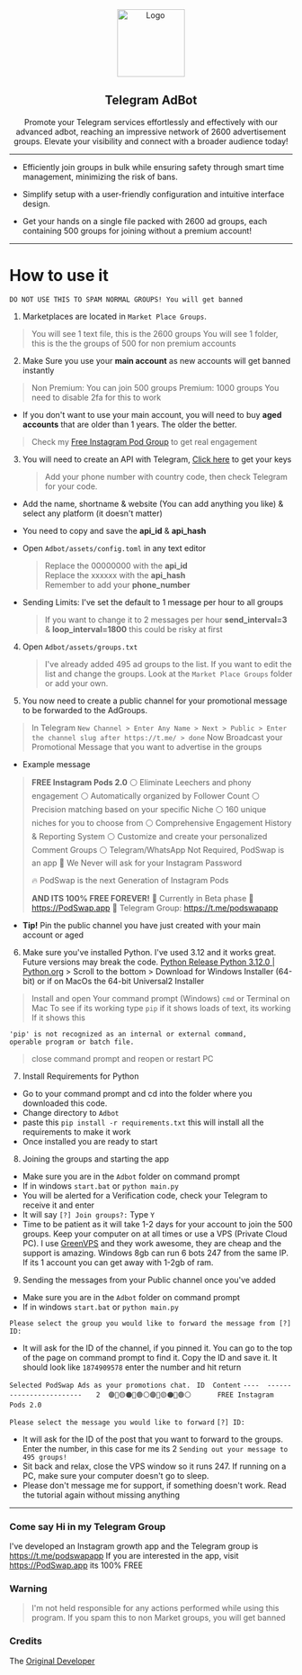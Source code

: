 <div align="center" dir="auto">
  <a href="https://github.com/spooksie">
    <img src="https://camo.githubusercontent.com/cd5e319c5e8d58acb6122c2525120409628c4c49f72fd5f71b542212035c0963/68747470733a2f2f75706c6f61642e77696b696d656469612e6f72672f77696b6970656469612f636f6d6d6f6e732f7468756d622f382f38322f54656c656772616d5f6c6f676f2e7376672f3230343870782d54656c656772616d5f6c6f676f2e7376672e706e67" alt="Logo" width="120" height="120" data-canonical-src="https://upload.wikimedia.org/wikipedia/commons/thumb/8/82/Telegram_logo.svg/2048px-Telegram_logo.svg.png" style="max-width: 100%;">
  </a>
  <h2 align="center" tabindex="-1" id="user-content-telegram-adbot" dir="auto"><a  >Telegram AdBot</a></h2>
  <p align="center" dir="auto">
    Promote your Telegram services effortlessly and effectively with our advanced adbot, reaching an impressive network of 2600 advertisement groups. Elevate your visibility and connect with a broader audience today!
  </p>
</div>

---------------------------------------

* Efficiently join groups in bulk while ensuring safety through smart time management, minimizing the risk of bans.

* Simplify setup with a user-friendly configuration and intuitive interface design.

* Get your hands on a single file packed with 2600 ad groups, each containing 500 groups for joining without a premium account! 

---------------------------------------

  # How to use it

    DO NOT USE THIS TO SPAM NORMAL GROUPS! You will get banned

1) Marketplaces are located in  `Market Place Groups`.<br>
> You will see 1 text file, this is the 2600 groups
> You will see 1 folder, this is the the groups of 500 for non premium accounts

2) Make Sure you use your **main account** as new accounts will get banned instantly<br>
> Non Premium: You can join 500 groups
> Premium: 1000 groups
> You need to disable 2fa for this to work
- If you don't want to use your main account, you will need to buy **aged accounts** that are older than 1 years. The older the better. 
> Check my [Free Instagram Pod Group](https://t.me/podswapapp) to get real engagement

3) You will need to create an API with Telegram, [Click here](https://my.telegram.org/auth) to get your keys
	> Add your phone number with country code, then check Telegram for your code.
- Add the name, shortname & website (You can add anything you like) & select any platform (it doesn't matter)
- You need to copy and save the **api_id** & **api_hash**
-  Open `Adbot/assets/config.toml` in any text editor
	>  Replace the 00000000 with the **api_id**  
	>  Replace the xxxxxx with the **api_hash**  
	>  Remember to add your **phone_number**  
	
-  Sending Limits: I've set the default to 1 message per hour to all groups
	> If you want to change it to 2 messages per hour **send_interval=3** & **loop_interval=1800** this could be risky at first

4) Open `Adbot/assets/groups.txt`
	> I've already added 495 ad groups to the list. If you want to edit the list and change the groups. Look at the `Market Place Groups` folder or add your own.

5) You now need to create a public channel for your promotional message to be forwarded to the AdGroups.
> In Telegram  `New Channel > Enter Any Name > Next > Public > Enter the channel slug after https://t.me/ > done`
> Now Broadcast your Promotional Message that you want to advertise in the groups

 - Example message

> **FREE Instagram Pods 2.0**
> ⚪️ Eliminate Leechers and phony engagement
> ⚪️ Automatically organized by Follower Count
> ⚪️ Precision matching based on your specific Niche
> ⚪️ 160 unique niches for you to choose from
> ⚪️ Comprehensive Engagement History & Reporting System
> ⚪️ Customize and create your personalized Comment Groups
> ⚪️ Telegram/WhatsApp Not Required, PodSwap is an app
> 🔴 We Never will ask for your Instagram Password
> 
> 🔥 PodSwap is the next Generation of Instagram Pods
> 
> **AND ITS 100% FREE FOREVER!**
> 🧪 Currently in Beta phase
> 🔗 https://PodSwap.app 🔗
> Telegram Group: https://t.me/podswapapp

 - **Tip!** Pin the public channel you have just created with your main account or aged
 
6) Make sure you've installed Python. I've used 3.12 and it works great. Future versions may break the code. [Python Release Python 3.12.0 | Python.org](https://www.python.org/downloads/release/python-3120/) > Scroll to the bottom > Download for Windows Installer (64-bit) or if on MacOs the 64-bit Universal2 Installer

>    Install and open Your command prompt (Windows) `cmd` or Terminal on Mac
>    To see if its working type `pip` if it shows loads of text, its working
>    If it shows this  

    'pip' is not recognized as an internal or external command,
    operable program or batch file.
>   close command prompt and reopen or restart PC

7) Install Requirements for Python

 - Go to your command prompt and cd into the folder where you downloaded this code.
 - Change directory to `Adbot`
 - paste this `pip install -r requirements.txt` this will install all the requirements to make it work
 - Once installed you are ready to start

8) Joining the groups and starting the app
 - Make sure you are in the `Adbot` folder on command prompt
 - If in windows `start.bat` or `python main.py`
 - You will be alerted for a Verification code, check your Telegram to receive it and enter
 - It will say `[?] Join groups?:` Type `Y`
 - Time to be patient as it will take 1-2 days for your account to join the 500 groups. Keep your computer on at all times or use a VPS (Private Cloud PC). I use [GreenVPS](https://greencloudvps.com/billing/aff.php?aff=5859) and they work awesome, they are cheap and the support is amazing. Windows 8gb can run 6 bots 247 from the same IP. If its 1 account you can get away with 1-2gb of ram.
 
 9) Sending the messages from your Public channel once you've added 
 - Make sure you are in the `Adbot` folder on command prompt
 - If in windows `start.bat` or `python main.py`

 `Please select the group you would like to forward the message from
[?] ID: `
- It will ask for the ID of the channel, if you pinned it. You can go to the top of the page on command prompt to find it. Copy the ID and save it. It should look like `1874909578` enter the number and hit return

`Selected PodSwap Ads as your promotions chat.`
 ` ID  Content`
`----  ------------------------`
`   2  🟣🔴🟡🟠🔵🟢⚪️🟣🔴🟡🟠🔵🟢⚪️`
`      FREE Instagram Pods 2.0`

`Please select the message you would like to forward`
`[?] ID: `

 - It will ask for the ID of the post that you want to forward to the groups. Enter the number, in this case for me its 2
 `Sending out your message to 495 groups!`
 - Sit back and relax, close the VPS window so it runs 247. If running on a PC, make sure your computer doesn't go to sleep.
 - Please don't message me for support, if something doesn't work. Read the tutorial again without missing anything
---------------------------------------

### Come say Hi in my Telegram Group

I've developed an Instagram growth app and the Telegram group is https://t.me/podswapapp
If you are interested in the app, visit https://PodSwap.app its 100% FREE

### Warning

> I'm not held responsible for any actions performed while using this program.
> If you spam this to non Market groups, you will get banned

### Credits

The [Original Developer](https://github.com/dropout1337/Telegram-AdBot)